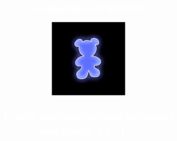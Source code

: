 
 <p align="center">
   <h1>  brunysixl ovar 9000!!! </h1>
  <img width="200" height="200" src="brunysixlgiflogo.gif">
   <h1>I made brunysixl simply because i was bored ¯\_(ツ)_/¯</h1>
</p>
  
 <style>
    p{
      color: white
    }
	    h1{
      color: white
    }
    h2{
      color: white
    }
    h5{
      color: white;
    }
    h4{
      color: white;
    }
    body{
      text-align: center;
    }
    a{
      text-align: left;
    }
  </style>

